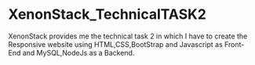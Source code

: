 # XenonStack_TechnicalTASK2
XenonStack provides me the technical task 2 in which I have to create the Responsive website using HTML,CSS,BootStrap and Javascript as Front-End and MySQL,NodeJs as a Backend.
